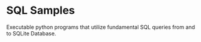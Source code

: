 # SQL Samples

Executable python programs that utilize fundamental SQL queries from and to SQLite Database.
